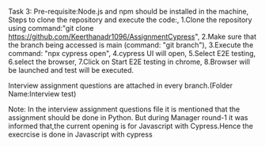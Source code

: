 Task 3:
Pre-requisite:Node.js and npm should be installed in the machine,
Steps to clone the repository and execute the code:,
  1.Clone the repository using command:"git clone https://github.com/Keerthanadr1096/AssignmentCypress",
  2.Make sure that the branch being accessed is main (command: "git branch"),
  3.Execute the command: "npx cypress open",
  4.cypress UI will open,
  5.Select E2E testing,
  6.select the browser,
  7.Click on Start E2E testing in chrome,
  8.Browser will be launched and test will be executed.

Interview assignment questions are attached in every branch.(Folder Name:Interview test)

Note: In the interview assignment questions file it is mentioned that the assignment should be done in Python. But during Manager round-1 it was informed that,the current opening is for Javascript with Cypress.Hence the execrcise is done in Javascript with cypress
